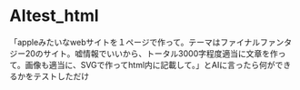 # AItest_html
「appleみたいなwebサイトを１ページで作って。テーマはファイナルファンタジー20のサイト。嘘情報でいいから、トータル3000字程度適当に文章を作って。画像も適当に、SVGで作ってhtml内に記載して。」とAIに言ったら何ができるかをテストしただけ
